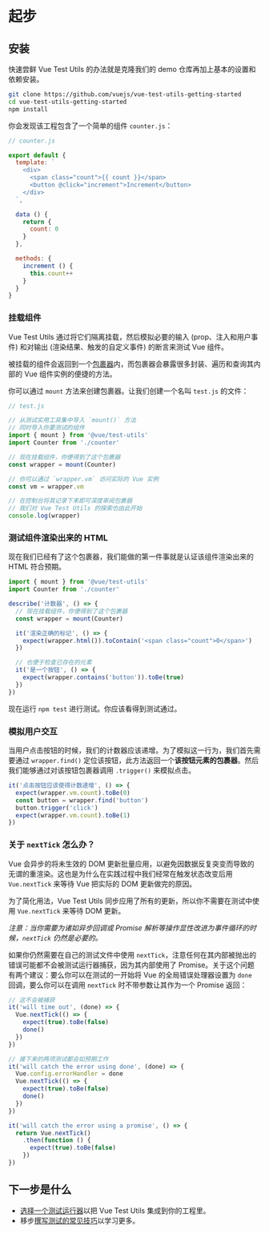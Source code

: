 # 起步

## 安装

快速尝鲜 Vue Test Utils 的办法就是克隆我们的 demo 仓库再加上基本的设置和依赖安装。

``` bash
git clone https://github.com/vuejs/vue-test-utils-getting-started
cd vue-test-utils-getting-started
npm install
```

你会发现该工程包含了一个简单的组件 `counter.js`：

```js
// counter.js

export default {
  template: `
    <div>
      <span class="count">{{ count }}</span>
      <button @click="increment">Increment</button>
    </div>
  `,

  data () {
    return {
      count: 0
    }
  },

  methods: {
    increment () {
      this.count++
    }
  }
}
```

### 挂载组件

Vue Test Utils 通过将它们隔离挂载，然后模拟必要的输入 (prop、注入和用户事件) 和对输出 (渲染结果、触发的自定义事件) 的断言来测试 Vue 组件。

被挂载的组件会返回到一个[包裹器](./api/wrapper.md)内，而包裹器会暴露很多封装、遍历和查询其内部的 Vue 组件实例的便捷的方法。

你可以通过 `mount` 方法来创建包裹器。让我们创建一个名叫 `test.js` 的文件：

```js
// test.js

// 从测试实用工具集中导入 `mount()` 方法
// 同时导入你要测试的组件
import { mount } from '@vue/test-utils'
import Counter from './counter'

// 现在挂载组件，你便得到了这个包裹器
const wrapper = mount(Counter)

// 你可以通过 `wrapper.vm` 访问实际的 Vue 实例
const vm = wrapper.vm

// 在控制台将其记录下来即可深度审阅包裹器
// 我们对 Vue Test Utils 的探索也由此开始
console.log(wrapper)
```

### 测试组件渲染出来的 HTML

现在我们已经有了这个包裹器，我们能做的第一件事就是认证该组件渲染出来的 HTML 符合预期。

```js
import { mount } from '@vue/test-utils'
import Counter from './counter'

describe('计数器', () => {
  // 现在挂载组件，你便得到了这个包裹器
  const wrapper = mount(Counter)

  it('渲染正确的标记', () => {
    expect(wrapper.html()).toContain('<span class="count">0</span>')
  })

  // 也便于检查已存在的元素
  it('是一个按钮', () => {
    expect(wrapper.contains('button')).toBe(true)
  })
})
```

现在运行 `npm test` 进行测试。你应该看得到测试通过。

### 模拟用户交互

当用户点击按钮的时候，我们的计数器应该递增。为了模拟这一行为，我们首先需要通过 `wrapper.find()` 定位该按钮，此方法返回一个**该按钮元素的包裹器**。然后我们能够通过对该按钮包裹器调用 `.trigger()` 来模拟点击。

```js
it('点击按钮应该使得计数递增', () => {
  expect(wrapper.vm.count).toBe(0)
  const button = wrapper.find('button')
  button.trigger('click')
  expect(wrapper.vm.count).toBe(1)
})
```

### 关于 `nextTick` 怎么办？

Vue 会异步的将未生效的 DOM 更新批量应用，以避免因数据反复突变而导致的无谓的重渲染。这也是为什么在实践过程中我们经常在触发状态改变后用 `Vue.nextTick` 来等待 Vue 把实际的 DOM 更新做完的原因。

为了简化用法，Vue Test Utils 同步应用了所有的更新，所以你不需要在测试中使用 `Vue.nextTick` 来等待 DOM 更新。

*注意：当你需要为诸如异步回调或 Promise 解析等操作显性改进为事件循环的时候，`nextTick` 仍然是必要的。*

如果你仍然需要在自己的测试文件中使用 `nextTick`，注意任何在其内部被抛出的错误可能都不会被测试运行器捕获，因为其内部使用了 Promise。关于这个问题有两个建议：要么你可以在测试的一开始将 Vue 的全局错误处理器设置为 `done` 回调，要么你可以在调用 `nextTick` 时不带参数让其作为一个 Promise 返回：

```js
// 这不会被捕获
it('will time out', (done) => {
  Vue.nextTick(() => {
    expect(true).toBe(false)
    done()
  })
})

// 接下来的两项测试都会如预期工作
it('will catch the error using done', (done) => {
  Vue.config.errorHandler = done
  Vue.nextTick(() => {
    expect(true).toBe(false)
    done()
  })
})

it('will catch the error using a promise', () => {
  return Vue.nextTick()
    .then(function () {
      expect(true).toBe(false)
    })
})
```

## 下一步是什么

- [选择一个测试运行器](./choosing-a-test-runner.md)以把 Vue Test Utils 集成到你的工程里。
- 移步[撰写测试的常见技巧](./common-tips.md)以学习更多。
